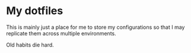 # My dotfiles

This is mainly just a place for me to store my configurations so that I may replicate them across multiple environments.

Old habits die hard.
